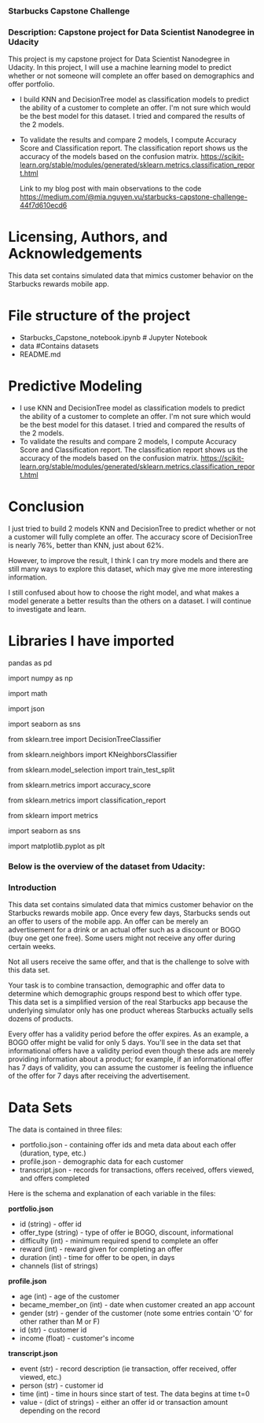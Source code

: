 ### Starbucks Capstone Challenge

### Description: Capstone project for Data Scientist Nanodegree in Udacity

This project is my capstone project for Data Scientist Nanodegree in Udacity.
In this project, I will use a machine learning model to predict whether or not someone will complete an offer based on demographics and offer portfolio.

- I build KNN and DecisionTree model as classification models to predict the ability of a customer to complete an offer. I'm not sure which would be the best model for this dataset. I tried and compared the results of the 2 models.
- To validate the results and compare 2 models, I compute Accuracy Score and Classification report. The classification report shows us the accuracy of the models based on the confusion matrix.
  https://scikit-learn.org/stable/modules/generated/sklearn.metrics.classification_report.html

  Link to my blog post with main observations to the code
  https://medium.com/@mia.nguyen.vu/starbucks-capstone-challenge-44f7d610ecd6

# Licensing, Authors, and Acknowledgements

This data set contains simulated data that mimics customer behavior on the Starbucks rewards mobile app.

# File structure of the project

* Starbucks_Capstone_notebook.ipynb # Jupyter Notebook
* data #Contains datasets
* README.md

# Predictive Modeling

- I use KNN and DecisionTree model as classification models to predict the ability of a customer to complete an offer. I'm not sure which would be the best model for this dataset. I tried and compared the results of the 2 models.
- To validate the results and compare 2 models, I compute Accuracy Score and Classification report. The classification report shows us the accuracy of the models based on the confusion matrix.
  https://scikit-learn.org/stable/modules/generated/sklearn.metrics.classification_report.html

# Conclusion

I just tried to build 2 models KNN and DecisionTree to predict whether or not a customer will fully complete an offer. The accuracy score of DecisionTree is nearly 76%, better than KNN, just about 62%.

However, to improve the result, I think I can try more models and there are still many ways to explore this dataset, which may give me more interesting information.

I still confused about how to choose the right model, and what makes a model generate a better results than the others on a dataset. I will continue to investigate and learn.

# Libraries I have imported

pandas as pd

import numpy as np

import math

import json

import seaborn as sns

from sklearn.tree import DecisionTreeClassifier

from sklearn.neighbors import KNeighborsClassifier

from sklearn.model_selection import train_test_split

from sklearn.metrics import accuracy_score

from sklearn.metrics import classification_report

from sklearn import metrics

import seaborn as sns

import matplotlib.pyplot as plt

### Below is the overview of the dataset from Udacity:

### Introduction

This data set contains simulated data that mimics customer behavior on the Starbucks rewards mobile app. Once every few days, Starbucks sends out an offer to users of the mobile app. An offer can be merely an advertisement for a drink or an actual offer such as a discount or BOGO (buy one get one free). Some users might not receive any offer during certain weeks.

Not all users receive the same offer, and that is the challenge to solve with this data set.

Your task is to combine transaction, demographic and offer data to determine which demographic groups respond best to which offer type. This data set is a simplified version of the real Starbucks app because the underlying simulator only has one product whereas Starbucks actually sells dozens of products.

Every offer has a validity period before the offer expires. As an example, a BOGO offer might be valid for only 5 days. You'll see in the data set that informational offers have a validity period even though these ads are merely providing information about a product; for example, if an informational offer has 7 days of validity, you can assume the customer is feeling the influence of the offer for 7 days after receiving the advertisement.

# Data Sets

The data is contained in three files:

* portfolio.json - containing offer ids and meta data about each offer (duration, type, etc.)
* profile.json - demographic data for each customer
* transcript.json - records for transactions, offers received, offers viewed, and offers completed

Here is the schema and explanation of each variable in the files:

**portfolio.json**

* id (string) - offer id
* offer_type (string) - type of offer ie BOGO, discount, informational
* difficulty (int) - minimum required spend to complete an offer
* reward (int) - reward given for completing an offer
* duration (int) - time for offer to be open, in days
* channels (list of strings)

**profile.json**

* age (int) - age of the customer
* became_member_on (int) - date when customer created an app account
* gender (str) - gender of the customer (note some entries contain 'O' for other rather than M or F)
* id (str) - customer id
* income (float) - customer's income

**transcript.json**

* event (str) - record description (ie transaction, offer received, offer viewed, etc.)
* person (str) - customer id
* time (int) - time in hours since start of test. The data begins at time t=0
* value - (dict of strings) - either an offer id or transaction amount depending on the record
